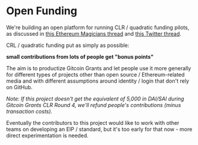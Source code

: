 # Open Funding

We're building an open platform for running CLR / quadratic funding pilots, as discussed in [this Ethereum Magicians thread](https://ethereum-magicians.org/t/identity-and-quadratic-funding-standards-to-help-fund-projects-and-commons/3835/5) and [this Twitter thread](https://twitter.com/paulcowgill/status/1203759229359853568).

CRL / quadratic funding put as simply as possible:

**small contributions from lots of people get "bonus points"**

The aim is to productize Gitcoin Grants and let people use it more generally for different types of projects other than open source / Ethereum-related media and with different assumptions around identity / login that don't rely on GitHub.

*Note: If this project doesn't get the equivalent of 5,000 in DAI/SAI during Gitcoin Grants CLR Round 4, we'll refund people's contributions (minus transaction costs).*

Eventually the contributors to this project would like to work with other teams on developing an EIP / standard, but it's too early for that now - more direct experimentation is needed.
